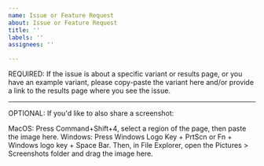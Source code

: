 ```yaml
---
name: Issue or Feature Request
about: Issue or Feature Request
title: ''
labels: ''
assignees: ''

---
```


REQUIRED: If the issue is about a specific variant or results page, or you have an example variant, please copy-paste the variant here and/or provide a link to the results page where you see the issue. 

---
OPTIONAL: If you'd like to also share a screenshot:

MacOS:   Press Command+Shift+4, select a region of the page, then paste the image here.
Windows:  Press Windows Logo Key + PrtScn   or   Fn + Windows logo key + Space Bar. Then, in File Explorer, open the Pictures > Screenshots folder and drag the image here.
